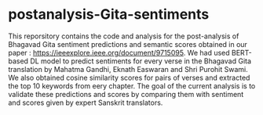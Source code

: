 # postanalysis-Gita-sentiments
This reporsitory contains the code and analysis for the post-analysis of Bhagavad Gita sentiment predictions and semantic scores obtained in our paper : https://ieeexplore.ieee.org/document/9715095. We had used BERT-based DL model to predict sentiments for every verse in the Bhagavad Gita translation by Mahatma Gandhi, Eknath Easwaran and Shri Purohit Swami. We also obtained cosine similarity scores for pairs of verses and extracted the top 10 keywords from eery chapter. The goal of the current analysis is to validate these predictions and scores by comparing them with sentiment and scores given by expert Sanskrit translators. 
